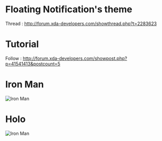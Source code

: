 Floating Notification's theme
===============
Thread : http://forum.xda-developers.com/showthread.php?t=2283623

Tutorial
===============
Follow : http://forum.xda-developers.com/showpost.php?p=41541413&postcount=5

Iron Man
===============

![Iron Man](http://i.imgur.com/1gdXujSl.png "Iron Man Theme")


Holo
===============

![Iron Man](http://i.imgur.com/kqJNR4Yl.png "Holo Theme")
